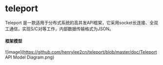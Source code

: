 # teleport
Teleport 是一款适用于分布式系统的高并发API框架，它采用socket长连接、全双工通信，实现S/C对等工作，内部数据传输格式为JSON。

#### 框架模型
![image](https://github.com/henrylee2cn/teleport/blob/master/doc/Teleport API Model Diagram.png)